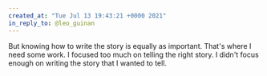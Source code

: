 ```yaml
---
created_at: "Tue Jul 13 19:43:21 +0000 2021"
in_reply_to: @leo_guinan
---
```


But knowing how to write the story is equally as important. That's where I need some work. I focused too much on telling the right story. I didn't focus enough on writing the story that I wanted to tell.